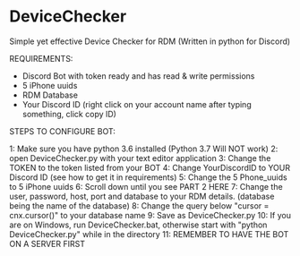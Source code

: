 # DeviceChecker
Simple yet effective Device Checker for RDM (Written in python for Discord)

REQUIREMENTS:
- Discord Bot with token ready and has read & write permissions
- 5 iPhone uuids
- RDM Database
- Your Discord ID (right click on your account name after typing something, click copy ID)

STEPS TO CONFIGURE BOT:

1: Make sure you have python 3.6 installed (Python 3.7 Will NOT work)
2: open DeviceChecker.py with your text editor application
3: Change the TOKEN to the token listed from your BOT
4: Change YourDiscordID to YOUR Discord ID (see how to get it in requirements)
5: Change the 5 Phone_uuids to 5 iPhone uuids
6: Scroll down until you see PART 2 HERE
7: Change the user, password, host, port and database to your RDM details. (database being the name of the database)
8: Change the query below "cursor = cnx.cursor()" to your database name
9: Save as DeviceChecker.py
10: If you are on Windows, run DeviceChecker.bat, otherwise start with "python DeviceChecker.py" while in the directory
11: REMEMBER TO HAVE THE BOT ON A SERVER FIRST
